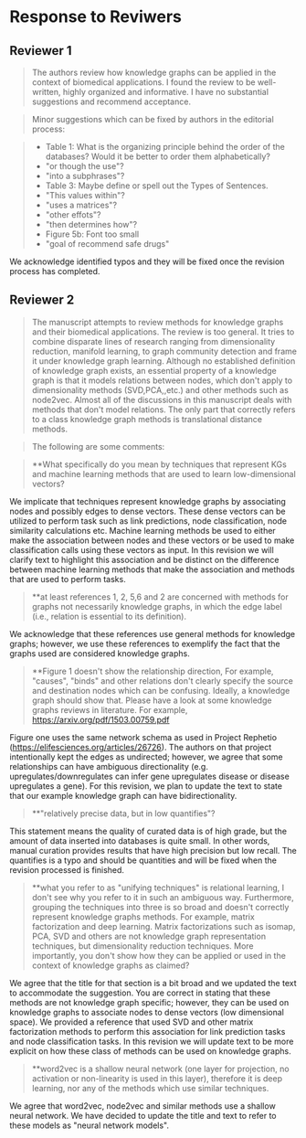 # Response to Reviwers

## Reviewer 1

>The authors review how knowledge graphs can be applied in the context of biomedical applications. I found the review to be well-written, highly organized and informative. I have no substantial suggestions and recommend acceptance.

>Minor suggestions which can be fixed by authors in the editorial process:

> - Table 1: What is the organizing principle behind the order of the databases? Would it be better to order them alphabetically?
> - "or though the use"?
> - "into a subphrases"?
> - Table 3: Maybe define or spell out the Types of Sentences.
> - "This values within"?
> - "uses a matrices"?
> - "other effots"?
> - "then determines how"?
> - Figure 5b: Font too small
> - "goal of recommend safe drugs"

We acknowledge identified typos and they will be fixed once the revision process has completed.

## Reviewer 2

>The manuscript attempts to review methods for knowledge graphs and their biomedical applications. 
>The review is too general. 
>It tries to combine disparate lines of research ranging from dimensionality reduction, manifold learning, to graph community detection and frame it under knowledge graph learning. 
>Although no established definition of knowledge graph exists, an essential property of a knowledge graph is that it models relations between nodes, which don't apply to dimensionality methods (SVD,PCA,,etc.) and other methods such as node2vec. 
>Almost all of the discussions in this manuscript deals with methods that don't model relations. 
>The only part that correctly refers to a class knowledge graph methods is translational distance methods.  

>The following are some comments: 

>**What specifically do you mean by techniques that represent KGs and machine learning methods that are used to learn low-dimensional vectors?

We implicate that techniques represent knowledge graphs by associating nodes and possibly edges to dense vectors.
These dense vectors can be utilized to perform task such as link predictions, node classification, node similarity calculations etc.
Machine learning methods be used to either make the association between nodes and these vectors or be used to make classification calls using these vectors as input.
In this revision we will clarify text to highlight this association and be distinct on the difference between machine learning methods that make the association and methods that are used to perform tasks.

>**at least references 1, 2, 5,6 and 2 are concerned with methods for graphs not necessarily knowledge graphs, in which the edge label (i.e., relation is essential to its definition).

We acknowledge that these references use general methods for knowledge graphs; however, we use these references to exemplify the fact that the graphs used are considered knowledge graphs.

>**Figure 1 doesn't show the relationship direction, For example, "causes", "binds" and other relations don't clearly specify the source and destination nodes which can be confusing.
>Ideally, a knowledge graph should show that. 
>Please have a look at some knowledge graphs reviews in literature. 
>For example, https://arxiv.org/pdf/1503.00759.pdf 

Figure one uses the same network schema as used in Project Rephetio (https://elifesciences.org/articles/26726).
The authors on that project intentionally kept the edges as undirected; however,
we agree that some relationships can have ambiguous directionality (e.g. upregulates/downregulates can infer gene upregulates disease or disease upregulates a gene).
For this revision, we plan to update the text to state that our example knowledge graph can have bidirectionality.

>**"relatively precise data, but in low quantifies"?

This statement means the quality of curated data is of high grade, but the amount of data inserted into databases is quite small. 
In other words, manual curation provides results that have high precision but low recall.
The quantifies is a typo and should be quantities and will be fixed when the revision processed is finished.

>**what you refer to as "unifying techniques" is relational learning, I don't see why you refer to it in such an ambiguous way. 
>Furthermore, grouping the techniques into three is so broad and doesn't correctly represent knowledge graphs methods. 
>For example, matrix factorization and deep learning. 
>Matrix factorizations such as isomap, PCA, SVD and others are not knowledge graph representation techniques, but dimensionality reduction techniques.
> More importantly, you don't show how they can be applied or used in the context of knowledge graphs as claimed?

We agree that the title for that section is a bit broad and we updated the text to accommodate the suggestion.
You are correct in stating that these methods are not knowledge graph specific; however, they can be used on knowledge graphs to associate nodes to dense vectors (low dimensional space).
We provided a reference that used SVD and other matrix factorization methods to perform this association for link prediction tasks and node classification tasks.
In this revision we will update text to be more explicit on how these class of methods can be used on knowledge graphs.

>**word2vec is a shallow neural network (one layer for projection, no activation or non-linearity is used in this layer), therefore it is deep learning, nor any of the methods which use similar techniques.

We agree that word2vec, node2vec and similar methods use a shallow neural network.
We have decided to update the title and text to refer to these models as "neural network models".
